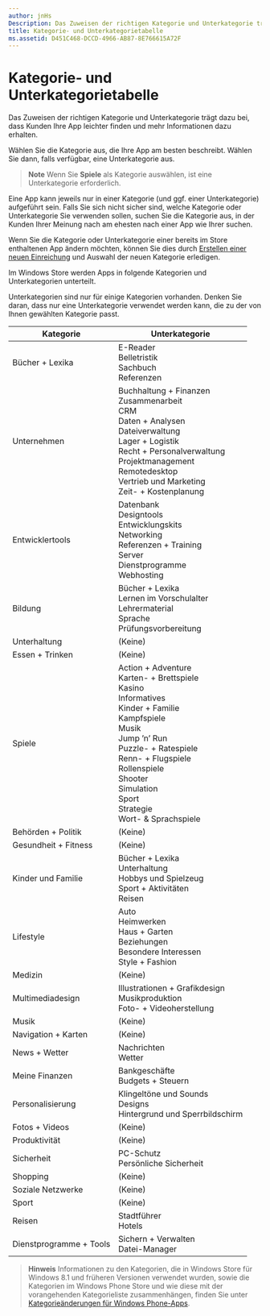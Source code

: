 ```yaml
---
author: jnHs
Description: Das Zuweisen der richtigen Kategorie und Unterkategorie trägt dazu bei, dass Kunden Ihre App leichter finden und mehr Informationen dazu erhalten.
title: Kategorie- und Unterkategorietabelle
ms.assetid: D451C468-DCCD-4966-AB87-8E766615A72F
---
```


# Kategorie- und Unterkategorietabelle


Das Zuweisen der richtigen Kategorie und Unterkategorie trägt dazu bei, dass Kunden Ihre App leichter finden und mehr Informationen dazu erhalten.

Wählen Sie die Kategorie aus, die Ihre App am besten beschreibt. Wählen Sie dann, falls verfügbar, eine Unterkategorie aus.

> **Note**  Wenn Sie **Spiele** als Kategorie auswählen, ist eine Unterkategorie erforderlich.

 

Eine App kann jeweils nur in einer Kategorie (und ggf. einer Unterkategorie) aufgeführt sein. Falls Sie sich nicht sicher sind, welche Kategorie oder Unterkategorie Sie verwenden sollen, suchen Sie die Kategorie aus, in der Kunden Ihrer Meinung nach am ehesten nach einer App wie Ihrer suchen.

Wenn Sie die Kategorie oder Unterkategorie einer bereits im Store enthaltenen App ändern möchten, können Sie dies durch [Erstellen einer neuen Einreichung](app-submissions.md) und Auswahl der neuen Kategorie erledigen.

Im Windows Store werden Apps in folgende Kategorien und Unterkategorien unterteilt.

Unterkategorien sind nur für einige Kategorien vorhanden. Denken Sie daran, dass nur eine Unterkategorie verwendet werden kann, die zu der von Ihnen gewählten Kategorie passt.


| Kategorie                    | Unterkategorie                                       |
|-----------------------------|---------------------------------------------------|
| Bücher + Lexika           | E-Reader <br> Belletristik <br> Sachbuch <br> Referenzen |
| Unternehmen                    | Buchhaltung + Finanzen <br> Zusammenarbeit <br> CRM <br> Daten + Analysen <br> Dateiverwaltung <br> Lager + Logistik <br> Recht + Personalverwaltung <br> Projektmanagement <br> Remotedesktop <br> Vertrieb und Marketing <br> Zeit- + Kostenplanung |
| Entwicklertools             | Datenbank <br> Designtools <br> Entwicklungskits <br> Networking <br> Referenzen + Training <br> Server <br> Dienstprogramme <br> Webhosting |
| Bildung                   | Bücher + Lexika <br> Lernen im Vorschulalter <br> Lehrermaterial <br> Sprache <br> Prüfungsvorbereitung |
| Unterhaltung               | (Keine)                                            |
| Essen + Trinken               | (Keine)                                            |
| Spiele                       | Action + Adventure <br> Karten- + Brettspiele <br> Kasino <br> Informatives <br> Kinder + Familie <br> Kampfspiele <br> Musik <br> Jump ’n’ Run <br> Puzzle- + Ratespiele <br> Renn- + Flugspiele <br> Rollenspiele <br> Shooter <br> Simulation <br> Sport <br> Strategie <br> Wort- & Sprachspiele |
| Behörden + Politik       | (Keine)                                            |
| Gesundheit + Fitness            | (Keine)                                            |
| Kinder und Familie               | Bücher + Lexika <br> Unterhaltung <br> Hobbys und Spielzeug <br> Sport + Aktivitäten <br> Reisen |
| Lifestyle                   | Auto <br> Heimwerken <br> Haus + Garten <br> Beziehungen <br> Besondere Interessen <br> Style + Fashion |
| Medizin                     | (Keine)                                            |
| Multimediadesign           | Illustrationen + Grafikdesign <br> Musikproduktion <br> Foto- + Videoherstellung |
| Musik                       | (Keine)                                            |
| Navigation + Karten           | (Keine)                                            |
| News + Wetter              | Nachrichten <br> Wetter                                 |
| Meine Finanzen            | Bankgeschäfte <br> Budgets + Steuern      |
| Personalisierung             | Klingeltöne und Sounds <br> Designs <br> Hintergrund und Sperrbildschirm |
| Fotos + Videos               | (Keine)                                            |
| Produktivität                | (Keine)                                            |
| Sicherheit                    | PC-Schutz <br> Persönliche Sicherheit <br>         |
| Shopping                    | (Keine)                                            |
| Soziale Netzwerke                      | (Keine)                                            |
| Sport                      | (Keine)                                            |
| Reisen                      | Stadtführer <br> Hotels                           |
| Dienstprogramme + Tools           | Sichern + Verwalten <br> Datei-Manager                |
 

> **Hinweis**  Informationen zu den Kategorien, die in Windows Store für Windows 8.1 und früheren Versionen verwendet wurden, sowie die Kategorien im Windows Phone Store und wie diese mit der vorangehenden Kategorieliste zusammenhängen, finden Sie unter [Kategorieänderungen für Windows Phone-Apps](how-your-app-appears-in-the-store-for-windows-10-customers.md#category-changes).



<!--HONumber=May16_HO2-->


